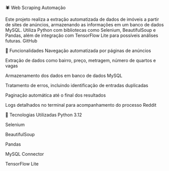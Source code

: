 🕷️ Web Scraping Automação

Este projeto realiza a extração automatizada de dados de imóveis a partir de sites de anúncios, armazenando as informações em um banco de dados MySQL. Utiliza Python com bibliotecas como Selenium, BeautifulSoup e Pandas, além de integração com TensorFlow Lite para possíveis análises futuras.
GitHub

📌 Funcionalidades
Navegação automatizada por páginas de anúncios

Extração de dados como bairro, preço, metragem, número de quartos e vagas

Armazenamento dos dados em banco de dados MySQL

Tratamento de erros, incluindo identificação de entradas duplicadas

Paginação automática até o final dos resultados

Logs detalhados no terminal para acompanhamento do processo
Reddit

🚀 Tecnologias Utilizadas
Python 3.12

Selenium

BeautifulSoup

Pandas

MySQL Connector

TensorFlow Lite 
